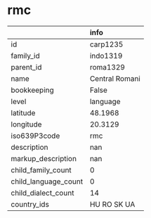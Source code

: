 # rmc
|                      | info           |
|:---------------------|:---------------|
| id                   | carp1235       |
| family_id            | indo1319       |
| parent_id            | roma1329       |
| name                 | Central Romani |
| bookkeeping          | False          |
| level                | language       |
| latitude             | 48.1968        |
| longitude            | 20.3129        |
| iso639P3code         | rmc            |
| description          | nan            |
| markup_description   | nan            |
| child_family_count   | 0              |
| child_language_count | 0              |
| child_dialect_count  | 14             |
| country_ids          | HU RO SK UA    |